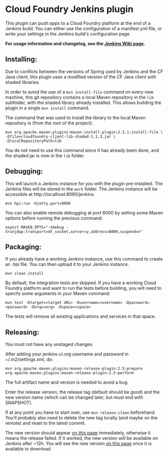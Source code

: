 Cloud Foundry Jenkins plugin
============================

This plugin can push apps to a Cloud Foundry platform at the end of a Jenkins build. You can either use the 
configuration of a manifest.yml file, or write your settings in the Jenkins build's configuration page.

**For usage information and changelog, see the
[Jenkins Wiki page](https://wiki.jenkins-ci.org/display/JENKINS/Cloud+Foundry+Plugin).**

Installing:
-----------
Due to conflicts between the versions of Spring used by Jenkins and the CF Java client, this plugin uses a modified
version of the CF Java client with shaded libraries.

In order to avoid the use of a `mvn install-file` command on every new machine, this git repository contains a local
Maven repository in the `lib` subfolder, with the shaded library already installed. This allows building the plugin in
a single `mvn install` command.

The command that was used to install the library to the local Maven repository is (from the root of the project):

```
mvn org.apache.maven.plugins:maven-install-plugin:2.5.1:install-file \
-Dfile=cloudfoundry-client-lib-shaded-1.1.3.jar \
-DlocalRepositoryPath=lib
```

You do not need to use this command since it has already been done, and the shaded jar is now in the `lib` folder.

Debugging:
----------
This will launch a Jenkins instance for you with the plugin pre-installed. The Jenkins files will be stored in the
`work` folder.
The Jenkins instance will be accessible at http://localhost:8090/jenkins.

```
mvn hpi:run -Djetty.port=8090
```

You can also enable remote debugging at port 8000 by setting some Maven options before running the previous command:

```
export MAVEN_OPTS="-Xdebug -Xrunjdwp:transport=dt_socket,server=y,address=8000,suspend=n"
```

Packaging:
----------
If you already have a working Jenkins instance, use this command to create an .hpi file. You can then upload it to your
Jenkins instance.

```
mvn clean install
```

By default, the integration tests are skipped. If you have a working Cloud Foundry platform and want to run the tests
before building, you will need to specify some arguments in your Maven command:

```
mvn test -Dtarget=<target URL> -Dusername=<username> -Dpassword=<password> -Dorg=<org> -Dspace=<space>
```

The tests will remove all existing applications and services in that space.

Releasing:
----------

You must not have any unstaged changes.

After adding your jenkins-ci.org username and password in ~/.m2/settings.xml, do:

```
mvn org.apache.maven.plugins:maven-release-plugin:2.5:prepare org.apache.maven.plugins:maven-release-plugin:2.5:perform
```

The full artifact name and version is needed to avoid a bug.

Enter the release version, the release tag (default should be good) and the new version name (which can be changed
later, but must end with SNAPSHOT).

If at any point you have to start over, use `mvn release:clean` beforehand. You'll probably also need to delete the new
tag locally (and maybe on the remote) and reset to the latest commit.

The new version should appear [on this page](http://repo.jenkins-ci.org/releases/org/jenkins-ci/plugins/cloudfoundry/)
immediately, otherwise it means the release failed. If it worked, the new version will be available on Jenkins after
~12h. You will see the new version [on this page](http://updates.jenkins-ci.org/update-center.json) once it is available
to download.
